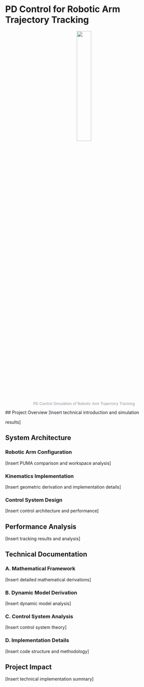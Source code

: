 # PD Control for Robotic Arm Trajectory Tracking

<div align="center">
  <img src="https://github.com/adharsh-prasad/Robotics-Portfolio/blob/main/PD-Control-Robotic-Arm/Robotic%20Arm%20Simulation.gif" width="30%">
  <p style="font-size: 12px; color: #8b949e; font-weight: 400;">PD Control Simulation of Robotic Arm Trajectory Tracking</p>
</div>
## Project Overview
[Insert technical introduction and simulation 

results]

## System Architecture

### Robotic Arm Configuration
[Insert PUMA comparison and workspace analysis]

### Kinematics Implementation
[Insert geometric derivation and implementation details]

### Control System Design
[Insert control architecture and performance]

## Performance Analysis
[Insert tracking results and analysis]

## Technical Documentation

### A. Mathematical Framework
[Insert detailed mathematical derivations]

### B. Dynamic Model Derivation
[Insert dynamic model analysis]

### C. Control System Analysis
[Insert control system theory]

### D. Implementation Details
[Insert code structure and methodology]

## Project Impact
[Insert technical implementation summary]
